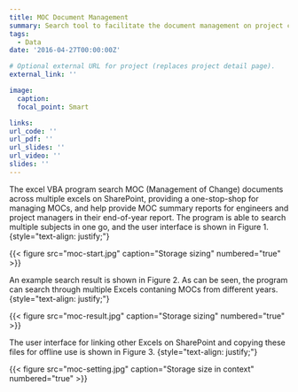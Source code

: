 ```yaml
---
title: MOC Document Management
summary: Search tool to facilitate the document management on project changes.
tags:
  - Data
date: '2016-04-27T00:00:00Z'

# Optional external URL for project (replaces project detail page).
external_link: ''

image:
  caption: 
  focal_point: Smart

links:
url_code: ''
url_pdf: ''
url_slides: ''
url_video: ''
slides: ''
---
```


The excel VBA program search MOC (Management of Change) documents across multiple excels on SharePoint, providing a one-stop-shop for managing MOCs, and help provide MOC summary reports for engineers and project managers in their end-of-year report. The program is able to search multiple subjects in one go, and the user interface is shown in Figure 1.
{style="text-align: justify;"}

{{< figure src="moc-start.jpg" caption="Storage sizing" numbered="true" >}}

An example search result is shown in Figure 2. As can be seen, the program can search through multiple Excels contaning MOCs from different years. 
{style="text-align: justify;"}

{{< figure src="moc-result.jpg" caption="Storage sizing" numbered="true" >}}


The user interface for linking other Excels on SharePoint and copying these files for offline use is shown in Figure 3. 
{style="text-align: justify;"}

{{< figure src="moc-setting.jpg" caption="Storage size in context" numbered="true" >}}
